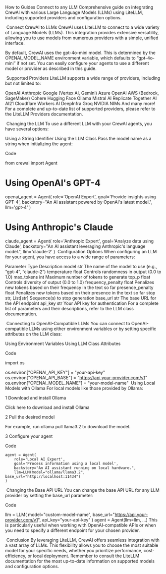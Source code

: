 How to Guides
Connect to any LLM
Comprehensive guide on integrating CrewAI with various Large Language Models (LLMs) using LiteLLM, including supported providers and configuration options.

​
Connect CrewAI to LLMs
CrewAI uses LiteLLM to connect to a wide variety of Language Models (LLMs). This integration provides extensive versatility, allowing you to use models from numerous providers with a simple, unified interface.

By default, CrewAI uses the gpt-4o-mini model. This is determined by the OPENAI_MODEL_NAME environment variable, which defaults to “gpt-4o-mini” if not set. You can easily configure your agents to use a different model or provider as described in this guide.

​
Supported Providers
LiteLLM supports a wide range of providers, including but not limited to:

OpenAI
Anthropic
Google (Vertex AI, Gemini)
Azure OpenAI
AWS (Bedrock, SageMaker)
Cohere
Hugging Face
Ollama
Mistral AI
Replicate
Together AI
AI21
Cloudflare Workers AI
DeepInfra
Groq
NVIDIA NIMs
And many more!
For a complete and up-to-date list of supported providers, please refer to the LiteLLM Providers documentation.

​
Changing the LLM
To use a different LLM with your CrewAI agents, you have several options:

Using a String Identifier
Using the LLM Class
Pass the model name as a string when initializing the agent:


Code

from crewai import Agent

# Using OpenAI's GPT-4
openai_agent = Agent(
    role='OpenAI Expert',
    goal='Provide insights using GPT-4',
    backstory="An AI assistant powered by OpenAI's latest model.",
    llm='gpt-4'
)

# Using Anthropic's Claude
claude_agent = Agent(
    role='Anthropic Expert',
    goal='Analyze data using Claude',
    backstory="An AI assistant leveraging Anthropic's language model.",
    llm='claude-2'
)
​
Configuration Options
When configuring an LLM for your agent, you have access to a wide range of parameters:

Parameter	Type	Description
model	str	The name of the model to use (e.g., “gpt-4”, “claude-2”)
temperature	float	Controls randomness in output (0.0 to 1.0)
max_tokens	int	Maximum number of tokens to generate
top_p	float	Controls diversity of output (0.0 to 1.0)
frequency_penalty	float	Penalizes new tokens based on their frequency in the text so far
presence_penalty	float	Penalizes new tokens based on their presence in the text so far
stop	str, List[str]	Sequence(s) to stop generation
base_url	str	The base URL for the API endpoint
api_key	str	Your API key for authentication
For a complete list of parameters and their descriptions, refer to the LLM class documentation.

​
Connecting to OpenAI-Compatible LLMs
You can connect to OpenAI-compatible LLMs using either environment variables or by setting specific attributes on the LLM class:

Using Environment Variables
Using LLM Class Attributes

Code

import os

os.environ["OPENAI_API_KEY"] = "your-api-key"
os.environ["OPENAI_API_BASE"] = "https://api.your-provider.com/v1"
os.environ["OPENAI_MODEL_NAME"] = "your-model-name"
​
Using Local Models with Ollama
For local models like those provided by Ollama:

1
Download and install Ollama

Click here to download and install Ollama

2
Pull the desired model

For example, run ollama pull llama3.2 to download the model.

3
Configure your agent


Code

    agent = Agent(
        role='Local AI Expert',
        goal='Process information using a local model',
        backstory="An AI assistant running on local hardware.",
        llm=LLM(model="ollama/llama3.2", base_url="http://localhost:11434")
    )
​
Changing the Base API URL
You can change the base API URL for any LLM provider by setting the base_url parameter:

Code

llm = LLM(
    model="custom-model-name",
    base_url="https://api.your-provider.com/v1",
    api_key="your-api-key"
)
agent = Agent(llm=llm, ...)
This is particularly useful when working with OpenAI-compatible APIs or when you need to specify a different endpoint for your chosen provider.

​
Conclusion
By leveraging LiteLLM, CrewAI offers seamless integration with a vast array of LLMs. This flexibility allows you to choose the most suitable model for your specific needs, whether you prioritize performance, cost-efficiency, or local deployment. Remember to consult the LiteLLM documentation for the most up-to-date information on supported models and configuration options.
